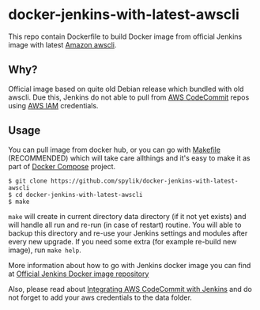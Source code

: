 # docker-jenkins-with-latest-awscli

This repo contain Dockerfile to build Docker image from official Jenkins image with latest [Amazon awscli](https://aws.amazon.com/cli/).

## Why?

Official image based on quite old Debian release which bundled with old awscli.
Due this, Jenkins do not able to pull from [AWS CodeCommit](https://aws.amazon.com/codecommit/) repos using [AWS IAM](https://aws.amazon.com/documentation/iam/) credentials.

## Usage

You can pull image from docker hub, or you can go with [Makefile](Makefile) (RECOMMENDED) which will take care allthings and it's easy to make it as part of [Docker Compose](https://docs.docker.com/compose/) project.
```
$ git clone https://github.com/spylik/docker-jenkins-with-latest-awscli
$ cd docker-jenkins-with-latest-awscli
$ make
```
`make` will create in current directory data directory (if it not yet exists) and will handle all run and re-run (in case of restart) routine.
You will able to backup this directory and re-use your Jenkins settings and modules after every new upgrade.
If you need some extra (for example re-build new image), run `make help`.

More information about how to go with Jenkins docker image you can find at [Official Jenkins Docker image repository](https://hub.docker.com/_/jenkins/)

Also, please read about [Integrating AWS CodeCommit with Jenkins](https://aws.amazon.com/blogs/devops/integrating-aws-codecommit-with-jenkins/) and do not forget to add your aws credentials to the data folder.
